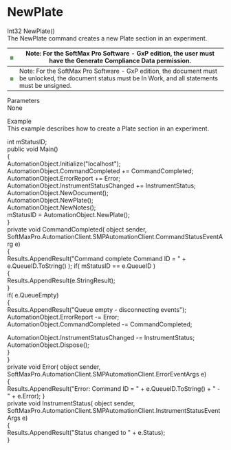 # NewPlate

Int32 NewPlate()\
The NewPlate command creates a new Plate section in an experiment.

| <img src="../../../../../.gitbook/assets/0 (23).png" alt="" data-size="original"> | Note: For the SoftMax Pro Software - GxP edition, the user must have the Generate Compliance Data permission.                                              |
| --------------------------------------------------------------------------------- | ---------------------------------------------------------------------------------------------------------------------------------------------------------- |
| <img src="../../../../../.gitbook/assets/1 (20).png" alt="" data-size="original"> | Note: For the SoftMax Pro Software - GxP edition, the document must be unlocked, the document status must be In Work, and all statements must be unsigned. |

Parameters\
None

Example\
This example describes how to create a Plate section in an experiment.

int mStatusID;\
public void Main()\
{\
AutomationObject.Initialize("localhost");\
AutomationObject.CommandCompleted += CommandCompleted;\
AutomationObject.ErrorReport += Error;\
AutomationObject.InstrumentStatusChanged += InstrumentStatus;\
AutomationObject.NewDocument();\
AutomationObject.NewPlate();\
AutomationObject.NewNotes();\
mStatusID = AutomationObject.NewPlate();\
}\
private void CommandCompleted( object sender,\
SoftMaxPro.AutomationClient.SMPAutomationClient.CommandStatusEventArg e)\
{\
Results.AppendResult("Command complete Command ID = " + e.QueueID.ToString() ); if( mStatusID == e.QueueID )\
{\
Results.AppendResult(e.StringResult);\
}\
if( e.QueueEmpty)\
{\
Results.AppendResult("Queue empty - disconnecting events");\
AutomationObject.ErrorReport -= Error;\
AutomationObject.CommandCompleted -= CommandCompleted;

AutomationObject.InstrumentStatusChanged -= InstrumentStatus;\
AutomationObject.Dispose();\
}\
}\
private void Error( object sender,\
SoftMaxPro.AutomationClient.SMPAutomationClient.ErrorEventArgs e)\
{\
Results.AppendResult("Error: Command ID = " + e.QueueID.ToString() + " - " + e.Error); }\
private void InstrumentStatus( object sender,\
SoftMaxPro.AutomationClient.SMPAutomationClient.InstrumentStatusEventArgs e)\
{\
Results.AppendResult("Status changed to " + e.Status);\
}
